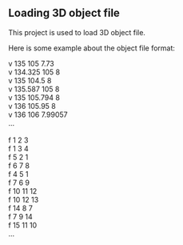 ## Loading 3D object file 

This project is used to load 3D object file. 

Here is some example about the object file format:

v 135 105 7.73 <br> 
v 134.325 105 8 <br> 
v 135 104.5 8 <br> 
v 135.587 105 8 <br> 
v 135 105.794 8 <br> 
v 136 105.95 8 <br> 
v 136 106 7.99057<br> 
...<br> 
<br> 
f 1 2 3 <br> 
f 1 3 4 <br> 
f 5 2 1 <br> 
f 6 7 8 <br> 
f 4 5 1 <br> 
f 7 6 9 <br> 
f 10 11 12 <br> 
f 10 12 13 <br> 
f 14 8 7 <br> 
f 7 9 14 <br> 
f 15 11 10 <br> 
...

